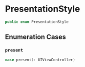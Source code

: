 # PresentationStyle

``` swift
public enum PresentationStyle
```

## Enumeration Cases

### `present`

``` swift
case present(: UIViewController)
```
